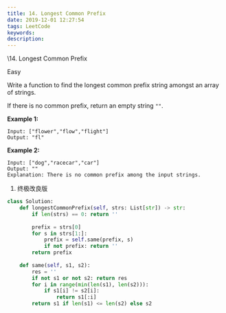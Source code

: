 ```yaml
---
title: 14. Longest Common Prefix
date: 2019-12-01 12:27:54
tags: LeetCode
keywords:
description:
---
```


\14. Longest Common Prefix

Easy

Write a function to find the longest common prefix string amongst an array of strings.

If there is no common prefix, return an empty string `""`.

**Example 1:**

```
Input: ["flower","flow","flight"]
Output: "fl"
```

**Example 2:**

```
Input: ["dog","racecar","car"]
Output: ""
Explanation: There is no common prefix among the input strings.
```

<!--more-->

1. 终极改良版

```python
class Solution:
    def longestCommonPrefix(self, strs: List[str]) -> str:
        if len(strs) == 0: return ''
    
        prefix = strs[0]
        for s in strs[1:]:
            prefix = self.same(prefix, s)
            if not prefix: return ''
        return prefix
        
    def same(self, s1, s2):
        res = ''
        if not s1 or not s2: return res
        for i in range(min(len(s1), len(s2))):
            if s1[i] != s2[i]:
                return s1[:i]
        return s1 if len(s1) <= len(s2) else s2
            
```

